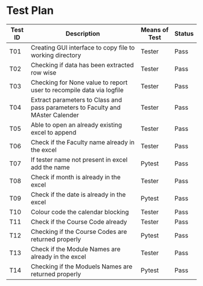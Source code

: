 # Test Plan
Test ID | Description | Means of Test | Status
--- | ---- | --- | ---
T01 | Creating GUI interface to copy file to working directory | Tester | Pass
T02 | Checking if data has been extracted row wise | Tester | Pass
T03 | Checking for None value to report user to recompile data via logfile | Tester | Pass
T04 | Extract parameters to Class and pass parameters to Faculty and MAster Calender | Tester | Pass
T05 | Able to open an already existing excel to append | Tester | Pass
T06 | Check if the Faculty name already in the excel | Tester | Pass
T07 | If tester name not present in excel add the name | Pytest | Pass
T08 | Check if month is already in the excel | Tester | Pass
T09 | Check if the date is already in the excel | Pytest | Pass
T10 | Colour code the calendar blocking | Tester | Pass
T11 | Check if the Course Code already | Tester | Pass
T12 | Checking if the Course Codes are returned properly | Pytest | Pass
T13 | Check if the Module Names are already in the excel | Tester | Pass
T14 | Checking if the Moduels Names are returned properly | Pytest | Pass


